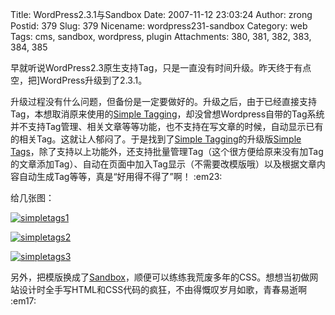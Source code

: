 Title: WordPress2.3.1与Sandbox
Date: 2007-11-12 23:03:24
Author: zrong
Postid: 379
Slug: 379
Nicename: wordpress231-sandbox
Category: web
Tags: cms, sandbox, wordpress, plugin
Attachments: 380, 381, 382, 383, 384, 385

早就听说WordPress2.3原生支持Tag，只是一直没有时间升级。昨天终于有点空，把]WordPress升级到了2.3.1。

升级过程没有什么问题，但备份是一定要做好的。升级之后，由于已经直接支持Tag，本想取消原来使用的[Simple
Tagging](http://trac.herewithme.fr/project/simpletagging/)，却没曾想Wordpress自带的Tag系统并不支持Tag管理、相关文章等等功能，也不支持在写文章的时候，自动显示已有的相关Tag。这就让人郁闷了。于是找到了[Simple
Tagging](http://trac.herewithme.fr/project/simpletagging/)的升级版[Simple
Tags](http://www.herewithme.fr/wordpress-plugins/simple-tags)，除了支持以上功能外，还支持批量管理Tag（这个很方便给原来没有加Tag的文章添加Tag）、自动在页面中加入Tag显示（不需要改模版哦）以及根据文章内容自动生成Tag等等，真是“好用得不得了”啊！
:em23:

给几张图：<!--more-->

[![simpletags1](/wp-content/uploads/2007/11/simpletags1-thumb.png)](/wp-content/uploads/2007/11/simpletags1.png)

[![simpletags2](/wp-content/uploads/2007/11/simpletags2-thumb.png)](/wp-content/uploads/2007/11/simpletags2.png)

[![simpletags3](/wp-content/uploads/2007/11/simpletags3-thumb.png)](/wp-content/uploads/2007/11/simpletags3.png)

另外，把模版换成了[Sandbox](http://www.plaintxt.org/themes/sandbox/)，顺便可以练练我荒废多年的CSS。想想当初做网站设计时全手写HTML和CSS代码的疯狂，不由得慨叹岁月如歌，青春易逝啊
:em17:

